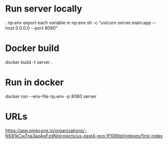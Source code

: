# Run server locally
. np.env
export each variable in np.env
sh -c "uvicorn server.main:app --host 0.0.0.0 --port 8080"

# Docker build
docker build -t server .

# Run in docker
docker run --env-file np.env -p 8080 server


# URLs
https://app.pinecone.io/organizations/-NS91kCwTna3apApFzdN/projects/us-east4-gcp:1f1089d/indexes/first-index